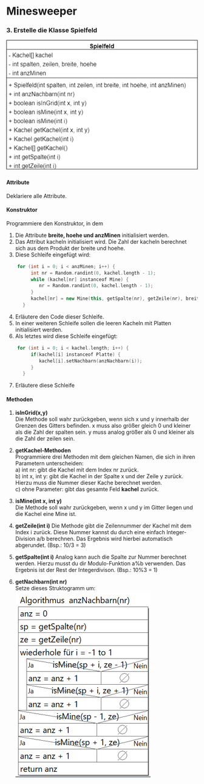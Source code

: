   <meta charset="utf-8" />
  <title>Informatik</title>
  <link rel="stylesheet" href="https://Hi2272.github.io/StyleMD.css">
 
 # Minesweeper

### 3. Erstelle die Klasse Spielfeld

![alt text](KlassenkarteSpielfeld.png)
#### Attribute
   Deklariere alle Attribute.
#### Konstruktor
Programmiere den Konstruktor, in dem 
   1. Die Attribute **breite, hoehe und anzMinen** initialisiert werden.
   2. Das Attribut kacheln initialisiert wird. Die Zahl der kacheln berechnet sich aus dem Produkt der breite und hoehe.
   3. Diese Schleife eingefügt wird:
```C++
    for (int i = 0; i < anzMinen; i++) {
         int nr = Random.randint(0, kachel.length - 1);
         while (kachel[nr] instanceof Mine) {
            nr = Random.randint(0, kachel.length - 1);
         }
         kachel[nr] = new Mine(this, getSpalte(nr), getZeile(nr), breite, hoehe);
      }
```

4. Erläutere den Code dieser Schleife.
5. In einer weiteren Schleife sollen die leeren Kacheln mit Platten initialisiert werden. 
6. Als letztes wird diese Schleife eingefügt:
```C++
    for (int i = 0; i < kachel.length; i++) {
         if(kachel[i] instanceof Platte) {
            kachel[i].setNachbarn(anzNachbarn(i));
         }
      }
  ```
  7. Erläutere diese Schleife
#### Methoden
1.  **isInGrid(x,y)**  
   Die Methode soll wahr zurückgeben, wenn sich x und y innerhalb der Grenzen des Gitters befinden. x muss also größer gleich 0 und kleiner als die Zahl der spalten sein. y muss analog größer als 0 und kleiner als die Zahl der zeilen sein.
   
2.  **getKachel-Methoden**  
Programmiere drei Methoden mit dem gleichen Namen, die sich in ihren Parametern unterscheiden:  
a) int nr: gibt die Kachel mit dem Index nr zurück.  
b) int x, int y: gibt die Kachel in der Spalte x und der Zeile y zurück. Hierzu muss die Nummer dieser Kache berechnet werden.  
c) ohne Parameter: gibt das gesamte Feld **kachel** zurück.

3.  **isMine(int x, int y)**  
Die Methode soll wahr zurückgeben, wenn x und y im Gitter liegen und die Kachel eine Mine ist.
4. **getZeile(int i)**
Die Methode gibt die Zeilennummer der Kachel mit dem Index i zurück. Diese Nummer kannst du durch eine einfach Integer-Division a/b berechnen. Das Ergebnis wird hierbei automatisch abgerundet. (Bsp.: 10/3 = 3)
5. **getSpalte(int i)**
Analog kann auch die Spalte zur Nummer berechnet werden. Hierzu musst du dir Modulo-Funktion a%b verwenden. Das Ergebnis ist der Rest der Integerdivison. (Bsp.: 10%3 = 1)
6. **getNachbarn(int nr)**  
   Setze dieses Struktogramm um:  
   ![alt text](StruktugrammNachbarn.png)
